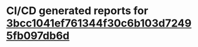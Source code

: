 # CI/CD generated reports for [3bcc1041ef761344f30c6b103d72495fb097db6d](https://github.com/hydephp/develop/commit/3bcc1041ef761344f30c6b103d72495fb097db6d)
